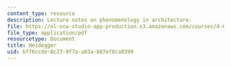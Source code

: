 ```yaml
---
content_type: resource
description: Lecture notes on phenomenology in architecture.
file: https://ol-ocw-studio-app-production.s3.amazonaws.com/courses/4-607-thinking-about-architecture-in-history-and-at-present-fall-2009/bff6ccde8c279f7aa83ab07ef8ca0399_MIT4_607F09_lec11.pdf
file_type: application/pdf
resourcetype: Document
title: Heidegger
uid: bff6ccde-8c27-9f7a-a83a-b07ef8ca0399
---
```

